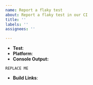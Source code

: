 ```yaml
---
name: Report a flaky test
about: Report a flaky test in our CI
title: ''
labels: ''
assignees: ''

---
```


<!--
Thank you for reporting a flaky test.

Flaky tests are tests that fail occasionally in the Node.js CI, but not
consistently enough to block PRs from landing, or that are failing in CI jobs or
test modes that are not run for every PR.

Please fill in as much of the template below as you're able.

Test: The test that is flaky - e.g. `test-fs-stat-bigint`
Platform: The platform the test is flaky on - e.g. `macos` or `linux`
Console Output: A pasted console output from a failed CI job showing the whole
failure of the test
Build Links: Links to builds affected by the flaky test

If any investigation has been done, please include any information found, such
as how consistently the test fails, whether the failure could be reproduced
locally, when the test started failing, or anything else you think is relevant.
-->

* **Test**:
* **Platform**:
* **Console Output:**
```
REPLACE ME
```
* **Build Links**:
